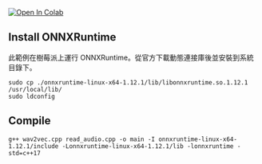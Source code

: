 [![Open In Colab](https://colab.research.google.com/assets/colab-badge.svg)](https://colab.research.google.com/github/1010code/onnxruntime-wav2vec/blob/main/colab_audio_record.ipynb)

## Install ONNXRuntime
此範例在樹莓派上運行 ONNXRuntime。從官方下載動態連接庫後並安裝到系統目錄下。

```
sudo cp ./onnxruntime-linux-x64-1.12.1/lib/libonnxruntime.so.1.12.1 /usr/local/lib/
sudo ldconfig
```

## Compile

```
g++ wav2vec.cpp read_audio.cpp -o main -I onnxruntime-linux-x64-1.12.1/include -Lonnxruntime-linux-x64-1.12.1/lib -lonnxruntime -std=c++17

```